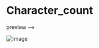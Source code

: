 # Character_count

preview -->

![image](https://user-images.githubusercontent.com/95929164/224976077-7d959d67-245f-42a8-b927-51e0d33afd1c.png)

